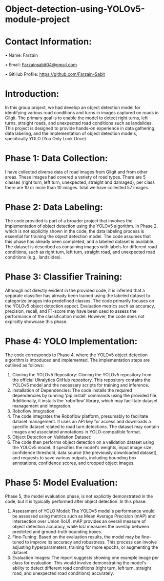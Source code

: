 # Object-detection-using-YOLOv5-module-project


# Contact Information:
•	Name: Farzain

•	Email: Farzainsabit04@gmail.com

•	GitHub Profile:  https://github.com/Farzain-Sabit


# Introduction:
 In this group project, we had develop an object detection model for identifying various road conditions and turns in images captured on roads in Gilgit. The primary goal is to enable the model to detect right turns, left turns, straight roads, and unexpected road conditions such as landslides. This project is designed to provide hands-on experience in data gathering, data labeling, and the implementation of object detection models, specifically YOLO (You Only Look Once)

# Phase 1: Data Collection:
I have collected diverse data of road images from Gilgit and from other areas. These images had covered a variety of road types. There are 5 classes (right turn, left turn, unexpected, straight and damaged), per class there are 10 or more than 10 images. total we have collected 57 images.

# Phase 2: Data Labeling:
The code provided is part of a broader project that involves the implementation of object detection using the YOLOv5 algorithm. In Phase 2, which is not explicitly shown in the code, the data labeling process is essential for training the object detection model. The code assumes that this phase has already been completed, and a labeled dataset is available. The dataset is described as containing images with labels for different road conditions, such as right turn, left turn, straight road, and unexpected road conditions (e.g., landslides).

# Phase 3: Classifier Training:
Although not directly evident in the provided code, it is inferred that a separate classifier has already been trained using the labeled dataset to categorize images into predefined classes. The code primarily focuses on the YOLOv5 object detection aspect. Evaluation metrics such as accuracy, precision, recall, and F1-score may have been used to assess the performance of the classification model. However, the code does not explicitly showcase this phase.
# Phase 4: YOLO Implementation:
 The code corresponds to Phase 4, where the YOLOv5 object detection algorithm is introduced and implemented. The implementation steps are outlined as follows:
1.	Cloning the YOLOv5 Repository: Cloning the YOLOv5 repository from the official Ultralytics GitHub repository. This repository contains the YOLOv5 model and the necessary scripts for training and inference.
2.	Installation of Dependencies: The code installs the required dependencies by running 'pip install' commands using the provided file. Additionally, it installs the 'roboflow' library, which may facilitate dataset management and integration.
3.	Roboflow Integration:
4.	The code integrates the Roboflow platform, presumably to facilitate dataset management. It uses an API key for access and downloads a specific dataset related to road turn detections. The dataset may contain images and associated annotations in YOLO-compatible format.
5.	Object Detection on Validation Dataset:
6.	The code then performs object detection on a validation dataset using the YOLOv5 model. It specifies the model's weights, input image size, confidence threshold, data source (the previously downloaded dataset), and requests to save various outputs, including bounding box annotations, confidence scores, and cropped object images.
# Phase 5: Model Evaluation:
Phase 5, the model evaluation phase, is not explicitly demonstrated in the code, but it is typically performed after object detection. In this phase:
1.	Assessment of YOLO Model:
The YOLOv5 model's performance would be assessed using metrics such as Mean Average Precision (mAP) and Intersection over Union (IoU). mAP provides an overall measure of object detection accuracy, while IoU measures the overlap between predicted and ground-truth bounding boxes.
2.	Fine-Tuning:
Based on the evaluation results, the model may be fine-tuned to improve its accuracy and robustness. This process can involve adjusting hyperparameters, training for more epochs, or augmenting the dataset.
3.	Evaluation Images: 
The report suggests showing one example image per class for evaluation. This would involve demonstrating the model's ability to detect different road conditions (right turn, left turn, straight road, and unexpected road conditions) accurately.

